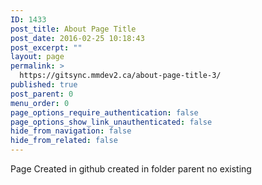 ```yaml
---
ID: 1433
post_title: About Page Title
post_date: 2016-02-25 10:18:43
post_excerpt: ""
layout: page
permalink: >
  https://gitsync.mmdev2.ca/about-page-title-3/
published: true
post_parent: 0
menu_order: 0
page_options_require_authentication: false
page_options_show_link_unauthenticated: false
hide_from_navigation: false
hide_from_related: false
---
```

Page Created in github created in folder parent no existing
